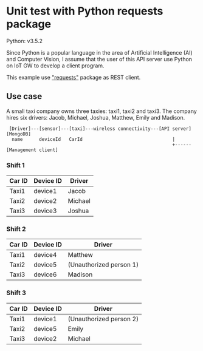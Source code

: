 # Unit test with Python requests package

Python: v3.5.2

Since Python is a popular language in the area of Artificial Intelligence (AI) and Computer Vision, I assume that the user of this API server use Python on IoT GW to develop a client program.

This example use ["requests"](http://docs.python-requests.org/en/master/) package as REST client.

## Use case

A small taxi company owns three taxies: taxi1, taxi2 and taxi3. The company hires six drivers: Jacob, Michael, Joshua, Matthew, Emily and Madison.

```
 [Driver]---[sensor]---[taxi]---wireless connectivity---[API server][MongoDB]
  name      deviceId   CarId                                 |
                                                             +------[Management client]
```

### Shift 1

|Car ID|Device ID|Driver                 |
|------|---------|-----------------------|
|Taxi1 |device1  |Jacob                  |
|Taxi2 |device2  |Michael                |
|Taxi3 |device3  |Joshua                 |

### Shift 2

|Car ID|Device ID|Driver                 |
|------|---------|-----------------------|
|Taxi1 |device4  |Matthew                |
|Taxi2 |device5  |(Unauthorized person 1)|
|Taxi3 |device6  |Madison                |

### Shift 3

|Car ID|Device ID|Driver                 |
|------|---------|-----------------------|
|Taxi1 |device1  |(Unauthorized person 2)|
|Taxi2 |device5  |Emily                  |
|Taxi3 |device2  |Michael                |
